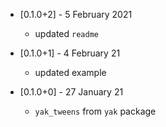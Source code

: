 * [0.1.0+2] - 5 February 2021
  - updated `readme`

* [0.1.0+1] - 4 February 21
  - updated example

* [0.1.0+0] - 27 January 21
  - `yak_tweens` from `yak` package
